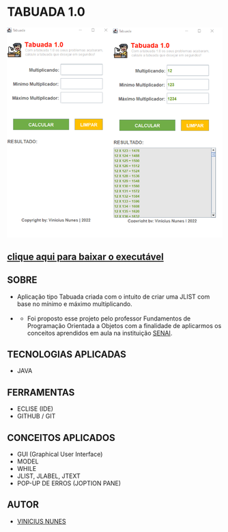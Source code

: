 # **TABUADA 1.0**

![](./TabuadaImagem.png)
## [clique aqui para baixar o executável](https://github.com/VINICIUSNUNES137/TabuadaJava/raw/main/executavel/TabuadaVinicius.jar)

## **SOBRE**
- Aplicação tipo Tabuada criada com o intuito de criar uma JLIST com base no mínimo e máximo multiplicando.
  <br><br>
- - Foi proposto esse projeto pelo professor Fundamentos de Programação Orientada a Objetos com a finalidade de aplicarmos os conceitos aprendidos em aula na instituição [SENAI](https://jandira.sp.senai.br/).

## **TECNOLOGIAS APLICADAS**
- JAVA

## **FERRAMENTAS**
- ECLISE (IDE)
- GITHUB / GIT



## **CONCEITOS APLICADOS**
- GUI (Graphical User Interface)
- MODEL
- WHILE
- JLIST, JLABEL, JTEXT
- POP-UP DE ERROS (JOPTION PANE)

## **AUTOR**
- [VINICIUS NUNES](https://github.com/VINICIUSNUNES137)
